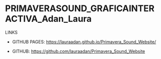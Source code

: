 # PRIMAVERASOUND_GRAFICAINTERACTIVA_Adan_Laura





LINKS

- GITHUB PAGES: https://lauraadan.github.io/Primavera_Sound_Website/

-  GITHUB: https://github.com/lauraadan/Primavera_Sound_Website


